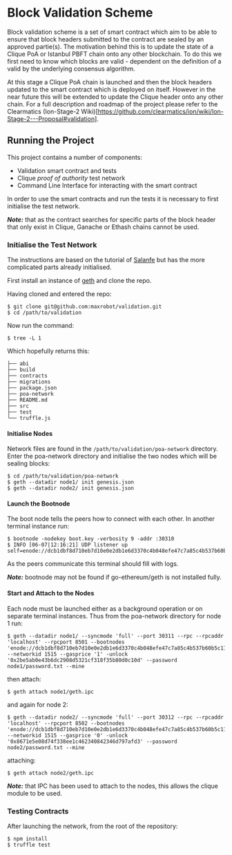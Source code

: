 # Block Validation Scheme
Block validation scheme is a set of smart contract which aim to be able to ensure that block headers submitted to the contract are sealed by an approved partie(s). The motivation behind this is to update the state of a Clique PoA or Istanbul PBFT chain onto any other blockchain. To do this we first need to know which blocks are valid - dependent on the definition of a valid by the underlying consensus algorithm.

At this stage a Clique PoA chain is launched and then the block headers updated to the smart contract which is deployed on itself. However in the near future this will be extended to update the Clique header onto any other chain. For a full description and roadmap of the project please refer to the Clearmatics (Ion-Stage-2 Wiki)[https://github.com/clearmatics/ion/wiki/Ion-Stage-2---Proposal#validation].

## Running the Project
This project contains a number of components:
  * Validation smart contract and tests
  * Clique _proof of authority_ test network
  * Command Line Interface for interacting with the smart contract

In order to use the smart contracts and run the tests it is necessary to first initialise the test network.

***Note:*** that as the contract searches for specific parts of the block header that only exist in Clique, Ganache or Ethash chains cannot be used.

### Initialise the Test Network
The instructions are based on the tutorial of [Salanfe](https://hackernoon.com/setup-your-own-private-proof-of-authority-ethereum-network-with-geth-9a0a3750cda8) but has the more complicated parts already initialised.

First install an instance of [geth](https://geth.ethereum.org/downloads/) and clone the repo.

Having cloned and entered the repo:
```
$ git clone git@github.com:maxrobot/validation.git
$ cd /path/to/validation
```

Now run the command:
```
$ tree -L 1
```

Which hopefully returns this:
```
├── abi
├── build
├── contracts
├── migrations
├── package.json
├── poa-network
├── README.md
├── src
├── test
└── truffle.js
```

#### Initialise Nodes
Network files are found in the `/path/to/validation/poa-network` directory. Enter the poa-network directory and initialise the two nodes which will be sealing blocks:
```
$ cd /path/to/validation/poa-network
$ geth --datadir node1/ init genesis.json
$ geth --datadir node2/ init genesis.json
```

#### Launch the Bootnode
The boot node tells the peers how to connect with each other. In another terminal instance run:
```
$ bootnode -nodekey boot.key -verbosity 9 -addr :30310
$ INFO [06-07|12:16:21] UDP listener up                          self=enode://dcb1dbf8d710eb7d10e0e2db1e6d3370c4b048efe47c7a85c4b537b60b5c11832ef25f026915b803e928c1d93f01b853131e412c6308c4c6141d1504c78823c8@[::]:30310
```
As the peers communicate this terminal should fill with logs.

***Note:*** bootnode may not be found if go-ethereum/geth is not installed fully.

#### Start and Attach to the Nodes
Each node must be launched either as a background operation or on separate terminal instances. Thus from the poa-network directory for node 1 run:
```
$ geth --datadir node1/ --syncmode 'full' --port 30311 --rpc --rpcaddr 'localhost' --rpcport 8501 --bootnodes 'enode://dcb1dbf8d710eb7d10e0e2db1e6d3370c4b048efe47c7a85c4b537b60b5c11832ef25f026915b803e928c1d93f01b853131e412c6308c4c6141d1504c78823c8@127.0.0.1:30310' --networkid 1515 --gasprice '1' -unlock '0x2be5ab0e43b6dc2908d5321cf318f35b80d0c10d' --password node1/password.txt --mine
```
then attach:
```
$ geth attach node1/geth.ipc
```
 and again for node 2:
```
$ geth --datadir node2/ --syncmode 'full' --port 30312 --rpc --rpcaddr 'localhost' --rpcport 8502 --bootnodes 'enode://dcb1dbf8d710eb7d10e0e2db1e6d3370c4b048efe47c7a85c4b537b60b5c11832ef25f026915b803e928c1d93f01b853131e412c6308c4c6141d1504c78823c8@127.0.0.1:30310' --networkid 1515 --gasprice '0' -unlock '0x8671e5e08d74f338ee1c462340842346d797afd3' --password node2/password.txt --mine
```
attaching:
```
$ geth attach node2/geth.ipc
```
***Note:*** that IPC has been used to attach to the nodes, this allows the clique module to be used.

### Testing Contracts
After launching the network, from the root of the repository:
```
$ npm install
$ truffle test
```
